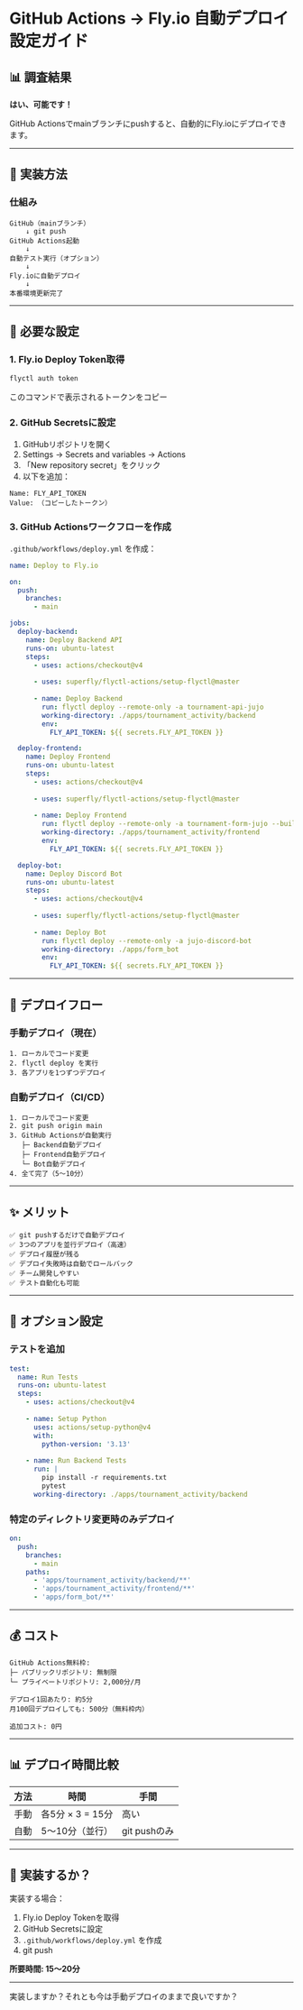 # GitHub Actions → Fly.io 自動デプロイ設定ガイド

## 📊 調査結果

**はい、可能です！**

GitHub Actionsでmainブランチにpushすると、自動的にFly.ioにデプロイできます。

---

## 🔧 実装方法

### 仕組み

```
GitHub（mainブランチ）
    ↓ git push
GitHub Actions起動
    ↓
自動テスト実行（オプション）
    ↓
Fly.ioに自動デプロイ
    ↓
本番環境更新完了
```

---

## 📝 必要な設定

### 1. Fly.io Deploy Token取得

```bash
flyctl auth token
```

このコマンドで表示されるトークンをコピー

### 2. GitHub Secretsに設定

1. GitHubリポジトリを開く
2. Settings → Secrets and variables → Actions
3. 「New repository secret」をクリック
4. 以下を追加：

```
Name: FLY_API_TOKEN
Value: （コピーしたトークン）
```

### 3. GitHub Actionsワークフローを作成

`.github/workflows/deploy.yml` を作成：

```yaml
name: Deploy to Fly.io

on:
  push:
    branches:
      - main

jobs:
  deploy-backend:
    name: Deploy Backend API
    runs-on: ubuntu-latest
    steps:
      - uses: actions/checkout@v4
      
      - uses: superfly/flyctl-actions/setup-flyctl@master
      
      - name: Deploy Backend
        run: flyctl deploy --remote-only -a tournament-api-jujo
        working-directory: ./apps/tournament_activity/backend
        env:
          FLY_API_TOKEN: ${{ secrets.FLY_API_TOKEN }}

  deploy-frontend:
    name: Deploy Frontend
    runs-on: ubuntu-latest
    steps:
      - uses: actions/checkout@v4
      
      - uses: superfly/flyctl-actions/setup-flyctl@master
      
      - name: Deploy Frontend
        run: flyctl deploy --remote-only -a tournament-form-jujo --build-arg VITE_API_URL=https://tournament-api-jujo.fly.dev --build-arg VITE_DISCORD_CLIENT_ID=1427563635773018182
        working-directory: ./apps/tournament_activity/frontend
        env:
          FLY_API_TOKEN: ${{ secrets.FLY_API_TOKEN }}

  deploy-bot:
    name: Deploy Discord Bot
    runs-on: ubuntu-latest
    steps:
      - uses: actions/checkout@v4
      
      - uses: superfly/flyctl-actions/setup-flyctl@master
      
      - name: Deploy Bot
        run: flyctl deploy --remote-only -a jujo-discord-bot
        working-directory: ./apps/form_bot
        env:
          FLY_API_TOKEN: ${{ secrets.FLY_API_TOKEN }}
```

---

## 🎯 デプロイフロー

### 手動デプロイ（現在）

```
1. ローカルでコード変更
2. flyctl deploy を実行
3. 各アプリを1つずつデプロイ
```

### 自動デプロイ（CI/CD）

```
1. ローカルでコード変更
2. git push origin main
3. GitHub Actionsが自動実行
   ├─ Backend自動デプロイ
   ├─ Frontend自動デプロイ
   └─ Bot自動デプロイ
4. 全て完了（5〜10分）
```

---

## ✨ メリット

```
✅ git pushするだけで自動デプロイ
✅ 3つのアプリを並行デプロイ（高速）
✅ デプロイ履歴が残る
✅ デプロイ失敗時は自動でロールバック
✅ チーム開発しやすい
✅ テスト自動化も可能
```

---

## 🔧 オプション設定

### テストを追加

```yaml
test:
  name: Run Tests
  runs-on: ubuntu-latest
  steps:
    - uses: actions/checkout@v4
    
    - name: Setup Python
      uses: actions/setup-python@v4
      with:
        python-version: '3.13'
    
    - name: Run Backend Tests
      run: |
        pip install -r requirements.txt
        pytest
      working-directory: ./apps/tournament_activity/backend
```

### 特定のディレクトリ変更時のみデプロイ

```yaml
on:
  push:
    branches:
      - main
    paths:
      - 'apps/tournament_activity/backend/**'
      - 'apps/tournament_activity/frontend/**'
      - 'apps/form_bot/**'
```

---

## 💰 コスト

```
GitHub Actions無料枠:
├─ パブリックリポジトリ: 無制限
└─ プライベートリポジトリ: 2,000分/月

デプロイ1回あたり: 約5分
月100回デプロイしても: 500分（無料枠内）

追加コスト: 0円
```

---

## 📊 デプロイ時間比較

| 方法 | 時間 | 手間 |
|------|------|------|
| 手動 | 各5分 × 3 = 15分 | 高い |
| 自動 | 5〜10分（並行） | git pushのみ |

---

## 🚀 実装するか？

実装する場合：

1. Fly.io Deploy Tokenを取得
2. GitHub Secretsに設定
3. `.github/workflows/deploy.yml` を作成
4. git push

**所要時間: 15〜20分**

---

実装しますか？それとも今は手動デプロイのままで良いですか？


